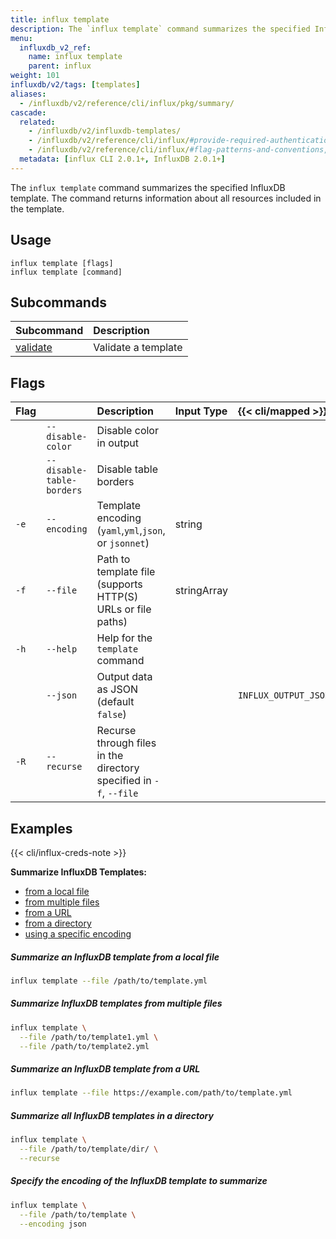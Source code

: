 ```yaml
---
title: influx template
description: The `influx template` command summarizes the specified InfluxDB template.
menu:
  influxdb_v2_ref:
    name: influx template
    parent: influx
weight: 101
influxdb/v2/tags: [templates]
aliases:
  - /influxdb/v2/reference/cli/influx/pkg/summary/
cascade:
  related:
    - /influxdb/v2/influxdb-templates/
    - /influxdb/v2/reference/cli/influx/#provide-required-authentication-credentials, influx CLI—Provide required authentication credentials
    - /influxdb/v2/reference/cli/influx/#flag-patterns-and-conventions, influx CLI—Flag patterns and conventions
  metadata: [influx CLI 2.0.1+, InfluxDB 2.0.1+]
---
```


The `influx template` command summarizes the specified InfluxDB template.
The command returns information about all resources included in the template.

## Usage
```
influx template [flags]
influx template [command]
```

## Subcommands
| Subcommand                                                        | Description         |
|:----------                                                        |:-----------         |
| [validate](/influxdb/v2/reference/cli/influx/template/validate) | Validate a template |

## Flags
| Flag |                           | Description                                                        | Input Type  | {{< cli/mapped >}}   |
|:---- |:---                       |:-----------                                                        |:----------  |:------------------   |
|      | `--disable-color`         | Disable color in output                                            |             |                      |
|      | `--disable-table-borders` | Disable table borders                                              |             |                      |
| `-e` | `--encoding`              | Template encoding (`yaml`,`yml`,`json`, or `jsonnet`)              | string      |                      |
| `-f` | `--file`                  | Path to template file (supports HTTP(S) URLs or file paths)        | stringArray |                      |
| `-h` | `--help`                  | Help for the `template` command                                    |             |                      |
|      | `--json`                  | Output data as JSON (default `false`)                              |             | `INFLUX_OUTPUT_JSON` |
| `-R` | `--recurse`               | Recurse through files in the directory specified in `-f`, `--file` |             |                      |

## Examples

{{< cli/influx-creds-note >}}

**Summarize InfluxDB Templates:**

- [from a local file](#summarize-an-influxdb-template-from-a-local-file)
- [from multiple files](#summarize-influxdb-templates-from-multiple-files)
- [from a URL](#summarize-an-influxdb-template-from-a-url)
- [from a directory](#summarize-all-influxdb-templates-in-a-directory)
- [using a specific encoding](#specify-the-encoding-of-the-influxdb-template-to-summarize)

##### Summarize an InfluxDB template from a local file
```sh
influx template --file /path/to/template.yml
```

##### Summarize InfluxDB templates from multiple files
```sh
influx template \
  --file /path/to/template1.yml \
  --file /path/to/template2.yml
```

##### Summarize an InfluxDB template from a URL
```sh
influx template --file https://example.com/path/to/template.yml
```

##### Summarize all InfluxDB templates in a directory
```sh
influx template \
  --file /path/to/template/dir/ \
  --recurse
```

##### Specify the encoding of the InfluxDB template to summarize
```sh
influx template \
  --file /path/to/template \
  --encoding json
```
